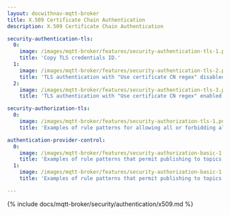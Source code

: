 ```yaml
---
layout: docwithnav-mqtt-broker
title: X.509 Certificate Chain Authentication
description: X.509 Certificate Chain Authentication

security-authentication-tls:
  0:
    image: /images/mqtt-broker/features/security-authentication-tls-1.png
    title: 'Copy TLS credentials ID.'
  1:
    image: /images/mqtt-broker/features/security-authentication-tls-2.png
    title: 'TLS authentication with "Use certificate CN regex" disabled to match certificate common name by exact match.'
  2:
    image: /images/mqtt-broker/features/security-authentication-tls-3.png
    title: 'TLS authentication with "Use certificate CN regex" enabled to match certificate common name using a regex pattern.'

security-authorization-tls:
  0:
    image: /images/mqtt-broker/features/security-authorization-tls-1.png
    title: 'Examples of rule patterns for allowing all or forbidding all.'

authentication-provider-control:
  0:
    image: /images/mqtt-broker/features/security-authorization-basic-1.png
    title: 'Examples of rule patterns that permit publishing to topics starting with "country/" and subscribing to topics starting with "city/".'
  1:
    image: /images/mqtt-broker/features/security-authorization-basic-1.png
    title: 'Examples of rule patterns that permit publishing to topics starting with "country/" and subscribing to topics starting with "city/".'

---
```


{% include docs/mqtt-broker/security/authentication/x509.md %}
